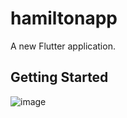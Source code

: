 # hamiltonapp

A new Flutter application.

## Getting Started

![image](https://user-images.githubusercontent.com/5441882/100285047-3ae05880-2f81-11eb-9b46-d215a2bd1a6f.png)
